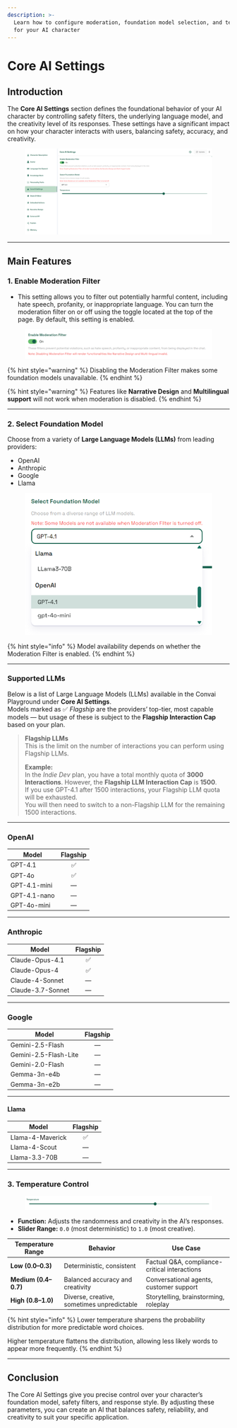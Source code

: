 ```yaml
---
description: >-
  Learn how to configure moderation, foundation model selection, and temperature
  for your AI character
---
```


# Core AI Settings

## Introduction

The **Core AI Settings** section defines the foundational behavior of your AI character by controlling safety filters, the underlying language model, and the creativity level of its responses. These settings have a significant impact on how your character interacts with users, balancing safety, accuracy, and creativity.

<figure><img src="../../.gitbook/assets/image (29).png" alt=""><figcaption></figcaption></figure>

***

## Main Features

### 1. Enable Moderation Filter

* This setting allows you to filter out potentially harmful content, including hate speech, profanity, or inappropriate language. You can turn the moderation filter on or off using the toggle located at the top of the page. By default, this setting is enabled.

<figure><img src="../../.gitbook/assets/image (30).png" alt=""><figcaption></figcaption></figure>

{% hint style="warning" %}
Disabling the Moderation Filter makes some foundation models unavailable.
{% endhint %}

{% hint style="warning" %}
Features like **Narrative Design** and **Multilingual support** will not work when moderation is disabled.
{% endhint %}

***

### 2. Select Foundation Model

Choose from a variety of **Large Language Models (LLMs)** from leading providers:

* OpenAI
* Anthropic
* Google
* Llama

<figure><img src="../../.gitbook/assets/image (31).png" alt=""><figcaption></figcaption></figure>

{% hint style="info" %}
&#x20;Model availability depends on whether the Moderation Filter is enabled.
{% endhint %}

***

### Supported LLMs

Below is a list of Large Language Models (LLMs) available in the Convai Playground under **Core AI Settings**.\
Models marked as ✅ _Flagship_ are the providers’ top-tier, most capable models — but usage of these is subject to the **Flagship Interaction Cap** based on your plan.

> **Flagship LLMs**\
> This is the limit on the number of interactions you can perform using Flagship LLMs.
>
> **Example:**\
> In the _Indie Dev_ plan, you have a total monthly quota of **3000 Interactions**. However, the **Flagship LLM Interaction Cap** is **1500**.\
> If you use GPT-4.1 after 1500 interactions, your Flagship LLM quota will be exhausted.\
> You will then need to switch to a non-Flagship LLM for the remaining 1500 interactions.

***

### OpenAI

| Model        | Flagship |
| ------------ | :------: |
| GPT-4.1      |     ✅    |
| GPT-4o       |     ✅    |
| GPT-4.1-mini |     —    |
| GPT-4.1-nano |     —    |
| GPT-4o-mini  |     —    |

***

### Anthropic

| Model             | Flagship |
| ----------------- | :------: |
| Claude-Opus-4.1   |     ✅    |
| Claude-Opus-4     |     ✅    |
| Claude-4-Sonnet   |     —    |
| Claude-3.7-Sonnet |     —    |

***

### Google

| Model                 | Flagship |
| --------------------- | :------: |
| Gemini-2.5-Flash      |     —    |
| Gemini-2.5-Flash-Lite |     —    |
| Gemini-2.0-Flash      |     —    |
| Gemma-3n-e4b          |     —    |
| Gemma-3n-e2b          |     —    |

***

#### Llama

| Model            | Flagship |
| ---------------- | :------: |
| Llama-4-Maverick |     ✅    |
| Llama-4-Scout    |     —    |
| Llama-3.3-70B    |     —    |

***

### 3. Temperature Control

<figure><img src="../../.gitbook/assets/image (32).png" alt=""><figcaption></figcaption></figure>

* **Function:** Adjusts the randomness and creativity in the AI’s responses.
* **Slider Range:** `0.0` (most deterministic) to `1.0` (most creative).

| Temperature Range    | Behavior                                   | Use Case                                       |
| -------------------- | ------------------------------------------ | ---------------------------------------------- |
| **Low (0.0–0.3)**    | Deterministic, consistent                  | Factual Q\&A, compliance-critical interactions |
| **Medium (0.4–0.7)** | Balanced accuracy and creativity           | Conversational agents, customer support        |
| **High (0.8–1.0)**   | Diverse, creative, sometimes unpredictable | Storytelling, brainstorming, roleplay          |

{% hint style="info" %}
Lower temperature sharpens the probability distribution for more predictable word choices.&#x20;

Higher temperature flattens the distribution, allowing less likely words to appear more frequently.
{% endhint %}

***

## Conclusion

The Core AI Settings give you precise control over your character’s foundation model, safety filters, and response style. By adjusting these parameters, you can create an AI that balances safety, reliability, and creativity to suit your specific application.

